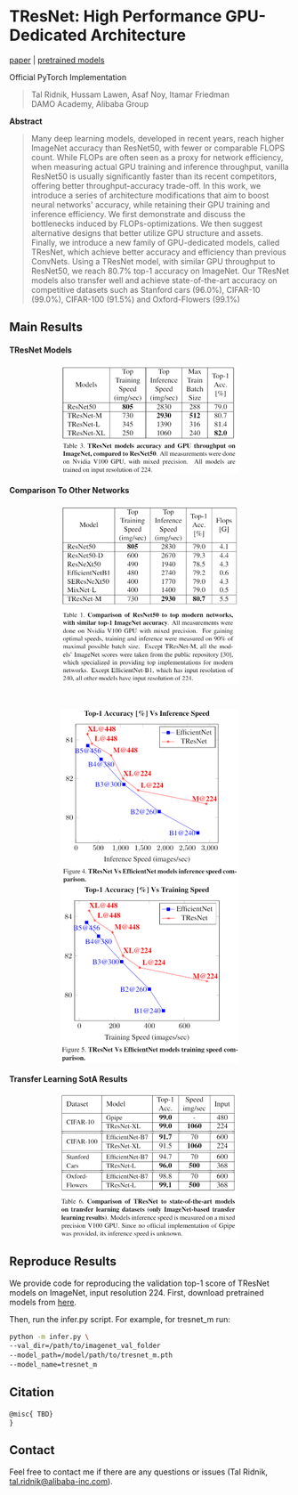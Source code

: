 # TResNet: High Performance GPU-Dedicated Architecture


[paper](TBD) | [pretrained models](https://drive.google.com/open?id=1a4GqqQ24J3ct8WkOM6t0DqmX3BlkhUwC) 

Official PyTorch Implementation

> Tal Ridnik, Hussam Lawen, Asaf Noy, Itamar Friedman <br/>
> DAMO Academy, Alibaba Group



**Abstract**

> Many deep learning models, developed in recent years, reach higher
> ImageNet accuracy than ResNet50, with fewer or comparable FLOPS count.
> While FLOPs are often seen as a proxy for network efficiency, when
> measuring actual GPU training and inference throughput, vanilla
> ResNet50 is usually significantly faster than its recent competitors,
> offering better throughput-accuracy trade-off. In this work, we
> introduce a series of architecture modifications that aim to boost
> neural networks' accuracy, while retaining their GPU training and
> inference efficiency. We first demonstrate and discuss the bottlenecks
> induced by FLOPs-optimizations. We then suggest alternative designs
> that better utilize GPU structure and assets. Finally, we introduce a
> new family of GPU-dedicated models, called TResNet, which achieve
> better accuracy and efficiency than previous ConvNets. Using a TResNet
> model, with similar GPU throughput to ResNet50, we reach 80.7\%
> top-1 accuracy on ImageNet. Our TResNet models also transfer well and
> achieve state-of-the-art accuracy on competitive datasets such as
> Stanford cars (96.0\%), CIFAR-10 (99.0\%), CIFAR-100 (91.5\%) and
> Oxford-Flowers (99.1\%)
## Main Results
#### TResNet Models
<p align="center">
 <img src="./figures/table_3.png" align="center" width="320" >
</p>

#### Comparison To Other Networks
<p align="center">
 <img src="./figures/table_1.png" align="center" width="320" >
</p>
 <br/>
<p align="center">
 <img src="./figures/table_4.png" align="center" width="320" ><br/>
 <img src="./figures/table_5.png" align="center" width="320" >
</p>

#### Transfer Learning SotA Results
<p align="center">
 <img src="./figures/table_6.png" align="center" width="320" >
</p>


## Reproduce Results
We provide code for reproducing the validation top-1 score of TResNet
models on ImageNet, input resolution 224. First, download pretrained 
models from
[here](https://drive.google.com/open?id=1a4GqqQ24J3ct8WkOM6t0DqmX3BlkhUwC).

Then, run the infer.py script. For example, for tresnet_m run:
```bash
python -m infer.py \
--val_dir=/path/to/imagenet_val_folder
--model_path=/model/path/to/tresnet_m.pth
--model_name=tresnet_m
```

## Citation

```
@misc{ TBD}
}
```

## Contact
Feel free to contact me if there are any questions or issues (Tal
Ridnik, tal.ridnik@alibaba-inc.com).
